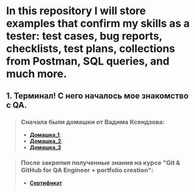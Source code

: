# In this repository I will store examples that confirm my skills as a tester: test cases, bug reports, checklists, test plans, collections from Postman, SQL queries, and much more.




## 1. Терминал! С него началось мое знакомство с QA.

> ### Сначала были домашки от Вадима Ксендзова: 
>- [**Домашка_1**](http://example.com/link "Я ссылка");
>- [**Домашка_2**](http://example.com/link "Я ссылка");
>- [**Домашка_3**](http://example.com/link "Я ссылка")

>### После  закрепил полученные знания на курсе "Git & GitHub for QA Engineer + portfolio creation":
>- [**Cертификат**](https://udemy-certificate.s3.amazonaws.com/image/UC-38672ec9-d000-4a90-9e41-ac2f58d62c39.jpg?v=1674062717000)

